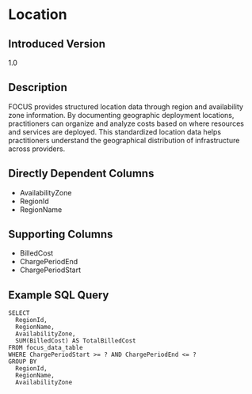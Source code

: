 # Location

## Introduced Version
1.0

## Description
FOCUS provides structured location data through region and availability zone information. By documenting geographic deployment locations, practitioners can organize and analyze costs based on where resources and services are deployed. This standardized location data helps practitioners understand the geographical distribution of infrastructure across providers.

## Directly Dependent Columns
* AvailabilityZone
* RegionId
* RegionName

## Supporting Columns
* BilledCost
* ChargePeriodEnd
* ChargePeriodStart

## Example SQL Query
```
SELECT
  RegionId,
  RegionName,
  AvailabilityZone,
  SUM(BilledCost) AS TotalBilledCost
FROM focus_data_table
WHERE ChargePeriodStart >= ? AND ChargePeriodEnd <= ?
GROUP BY
  RegionId,
  RegionName,
  AvailabilityZone
``` 